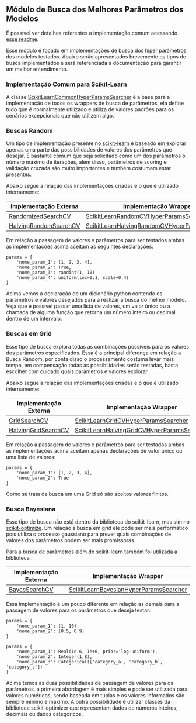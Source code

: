 ## Módulo de Busca dos Melhores Parâmetros dos Modelos

É possível ver detalhes referentes a implementação comum acessando [esse readme](https://github.com/nikolasluiz123/MLModelTuner/blob/master/wrappers/common/hyper_params_searcher/README.md).

Esse módulo é focado em implementações de busca dos hiper parâmetros dos modelos testados.
Abaixo serão apresentados brevemente os tipos de busca implementados e será referenciada a documentação
para garantir um melhor entendimento.

### Implementação Comum para Scikit-Learn

A classe [ScikitLearnCommonHyperParamsSearcher](https://github.com/nikolasluiz123/MLModelTuner/blob/master/wrappers/scikit_learn/hyper_params_search/common_hyper_params_searcher.py#L11) é a base para a implementação de todos os wrappers de busca de parâmetros,
ela define tudo que é normalmente utilizado e utiliza de valores padrões para os cenários
excepcionais que não utilizem algo.

### Buscas Random

Um tipo de implementação presente no [scikit-learn](https://scikit-learn.org/stable/)
é baseado em explorar apenas uma parte das possibilidades de valores dos parâmetros que
desejar. É bastante comum que seja solicitado como um dos parâmetros o número máximo de 
iterações, além disso, parâmetros de scoring e validação cruzada são muito importantes
e também costumam estar presentes.

Abaixo segue a relação das implementações criadas e o que é utilizado internamente: 

| Implementação Externa                          | Implementação Wrapper                                                                                                                                                        | 
|------------------------------------------------|------------------------------------------------------------------------------------------------------------------------------------------------------------------------------|
| [RandomizedSearchCV]()                         | [ScikitLearnRandomCVHyperParamsSearcher](https://github.com/nikolasluiz123/MLModelTuner/blob/master/wrappers/scikit_learn/hyper_params_search/random_searcher.py#L11)        | 
| [HalvingRandomSearchCV]()                      | [ScikitLearnHalvingRandomCVHyperParamsSearcher](https://github.com/nikolasluiz123/MLModelTuner/blob/master/wrappers/scikit_learn/hyper_params_search/random_searcher.py#L41) |

Em relação a passagem de valores e parâmetros para ser testados ambas as implementações
acima aceitam as seguintes declarações:

```
params = {
    'nome_param_1': [1, 2, 3, 4], 
    'nome_param_2': True,
    'nome_param_3': randint(1, 10)
    'nome_param_4': uniform(loc=0.1, scale=0.4)
}
```

Acima vemos a declaração de um dicionário python contendo os parâmetros e valores desejados
para a realizar a busca do melhor modelo. Veja que é possível passar uma lista de valores,
um valor único ou a chamada de alguma função que retorna um número inteiro ou decimal dentro
de um intervalo.

### Buscas em Grid

Esse tipo de busca explora todas as combinações possíveis para os valores dos parâmetros especificados.
Essa é a principal diferença em relação a Busca Random, por conta disso o processamento costuma
levar mais tempo, em compensação todas as possibilidades serão testadas, basta escolher com cuidado
quais parâmetros e valores explorar.

Abaixo segue a relação das implementações criadas e o que é utilizado internamente:

| Implementação Externa                          | Implementação Wrapper                                                                                                                                                     | 
|------------------------------------------------|---------------------------------------------------------------------------------------------------------------------------------------------------------------------------|
| [GridSearchCV]()                               | [ScikitLearnGridCVHyperParamsSearcher](https://github.com/nikolasluiz123/MLModelTuner/blob/master/wrappers/scikit_learn/hyper_params_search/grid_searcher.py#L10)         | 
| [HalvingGridSearchCV]()                        | [ScikitLearnHalvingGridCVHyperParamsSearcher](https://github.com/nikolasluiz123/MLModelTuner/blob/master/wrappers/scikit_learn/hyper_params_search/grid_searcher.py#L34)  |

Em relação a passagem de valores e parâmetros para ser testados ambas as implementações
acima aceitam apenas declarações de valor único ou uma lista de valores:

```
params = {
    'nome_param_1': [1, 2, 3, 4], 
    'nome_param_2': True
}
```

Como se trata da busca em uma Grid só são aceitos valores finitos.

### Busca Bayesiana

Esse tipo de busca não está dentro da biblioteca do scikit-learn, mas sim no [scikit-optimize](https://scikit-optimize.github.io/stable/).
Em relação a busca em grid ele pode ser mais performático pois utiliza o processo gaussiano
para prever quais combinações de valores dos parâmetros podem ser mais promissoras.

Para a busca de parâmetros além do scikit-learn também foi utilizada a biblioteca .

| Implementação Externa                          | Implementação Wrapper                                                                                                                                                 | 
|------------------------------------------------|-----------------------------------------------------------------------------------------------------------------------------------------------------------------------|
| [BayesSearchCV]()                              | [ScikitLearnBayesianHyperParamsSearcher](https://github.com/nikolasluiz123/MLModelTuner/blob/master/wrappers/scikit_learn/hyper_params_search/bayesian_search.py#L9)  |

Essa implementação é um pouco diferente em relação as demais para a passagem de valores
para os parâmetros que deseja testar:

```
params = {
    'nome_param_1': (1, 10), 
    'nome_param_2': (0.5, 0.9)
}
```

```
params = {
    'nome_param_1': Real(1e-6, 1e+6, prior='log-uniform'), 
    'nome_param_2': Integer(1,8),
    'nome_param_3': Categorical(['category_a', 'category_b', 'category_c'])
}
```

Acima temos as duas possibilidades de passagem de valores para os parâmetros, a primeira
abordagem é mais simples e pode ser utilizada para valores numéricos, sendo baseada em
tuplas e os valores informados são sempre mínimo e máximo. A outra possibilidade é utilizar
classes da biblioteca scikit-optimizer que representam dados de números inteiros, decimais ou dados categóricos.
